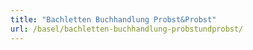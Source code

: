 ```yaml
---
title: "Bachletten Buchhandlung Probst&Probst"
url: /basel/bachletten-buchhandlung-probstundprobst/
---
```

